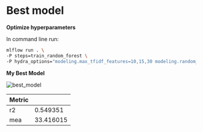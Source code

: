 # Best model

**Optimize hyperparameters**

In command line run:

```bash
mlflow run . \
-P steps=train_random_forest \
-P hydra_options="modeling.max_tfidf_features=10,15,30 modeling.random_forest.max_features=0.1,0.33,0.5,0.75,1 -m" 
```



**My Best Model**

![best_model](/home/joeri/Documents/GitHub/nd0821-c2-build-model-workflow-starter/images/best_model.png)

| Metric |           |
| ------ | --------- |
| r2     | 0.549351  |
| mea    | 33.416015 |

